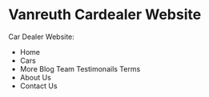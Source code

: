 # Vanreuth Cardealer Website

Car Dealer Website:
 - Home
 - Cars
 - More
   Blog
   Team
   Testimonails
   Terms
 - About Us
 - Contact Us


